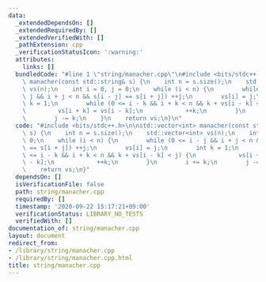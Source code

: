 ```yaml
---
data:
  _extendedDependsOn: []
  _extendedRequiredBy: []
  _extendedVerifiedWith: []
  _pathExtension: cpp
  _verificationStatusIcon: ':warning:'
  attributes:
    links: []
  bundledCode: "#line 1 \"string/manacher.cpp\"\n#include <bits/stdc++.h>\n\nstd::vector<int>\
    \ manacher(const std::string& s) {\n    int n = s.size();\n    std::vector<int>\
    \ vs(n);\n    int i = 0, j = 0;\n    while (i < n) {\n        while (0 <= i -\
    \ j && i + j < n && s[i - j] == s[i + j]) ++j;\n        vs[i] = j;\n        int\
    \ k = 1;\n        while (0 <= i - k && i + k < n && k + vs[i - k] < j) {\n   \
    \         vs[i + k] = vs[i - k];\n            ++k;\n        }\n        i += k;\n\
    \        j -= k;\n    }\n    return vs;\n}\n"
  code: "#include <bits/stdc++.h>\n\nstd::vector<int> manacher(const std::string&\
    \ s) {\n    int n = s.size();\n    std::vector<int> vs(n);\n    int i = 0, j =\
    \ 0;\n    while (i < n) {\n        while (0 <= i - j && i + j < n && s[i - j]\
    \ == s[i + j]) ++j;\n        vs[i] = j;\n        int k = 1;\n        while (0\
    \ <= i - k && i + k < n && k + vs[i - k] < j) {\n            vs[i + k] = vs[i\
    \ - k];\n            ++k;\n        }\n        i += k;\n        j -= k;\n    }\n\
    \    return vs;\n}"
  dependsOn: []
  isVerificationFile: false
  path: string/manacher.cpp
  requiredBy: []
  timestamp: '2020-09-22 15:17:21+09:00'
  verificationStatus: LIBRARY_NO_TESTS
  verifiedWith: []
documentation_of: string/manacher.cpp
layout: document
redirect_from:
- /library/string/manacher.cpp
- /library/string/manacher.cpp.html
title: string/manacher.cpp
---
```

